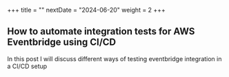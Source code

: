 +++
title = ""
nextDate = "2024-06-20"
weight = 2
+++

## How to automate integration tests for AWS Eventbridge using CI/CD

In this post I will discuss different ways of testing eventbridge integration in a CI/CD setup